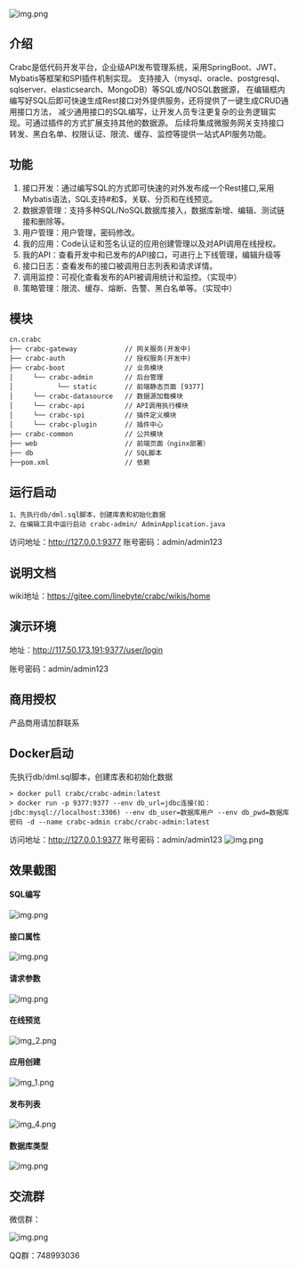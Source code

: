 
![img.png](doc/logo.png)
## 介绍
Crabc是低代码开发平台，企业级API发布管理系统，采用SpringBoot、JWT、Mybatis等框架和SPI插件机制实现。
支持接入（mysql、oracle、postgresql、sqlserver、elasticsearch、MongoDB）等SQL或/NOSQL数据源，
在编辑框内编写好SQL后即可快速生成Rest接口对外提供服务，还将提供了一键生成CRUD通用接口方法，
减少通用接口的SQL编写，让开发人员专注更复杂的业务逻辑实现。可通过插件的方式扩展支持其他的数据源。
后续将集成微服务网关支持接口转发、黑白名单、权限认证、限流、缓存、监控等提供一站式API服务功能。

## 功能
1.  接口开发：通过编写SQL的方式即可快速的对外发布成一个Rest接口,采用Mybatis语法，SQL支持#和$，关联、分页和在线预览。
2.  数据源管理：支持多种SQL/NoSQL数据库接入，数据库新增、编辑、测试链接和删除等。
3.  用户管理：用户管理，密码修改。
4.  我的应用：Code认证和签名认证的应用创建管理以及对API调用在线授权。
5.  我的API：查看开发中和已发布的API接口，可进行上下线管理，编辑升级等
6.  接口日志：查看发布的接口被调用日志列表和请求详情。
7.  调用监控：可视化查看发布的API被调用统计和监控。（实现中）
8.  策略管理：限流、缓存、熔断、告警、黑白名单等。（实现中）

## 模块
~~~
cn.crabc    
├── crabc-gateway            // 网关服务(开发中)
├── crabc-auth               // 授权服务(开发中)
├── crabc-boot               // 业务模块
│     └── crabc-admin        // 后台管理
│           └── static       // 前端静态页面 [9377]
│     └── crabc-datasource   // 数据源加载模块
│     └── crabc-api          // API调用执行模块
│     └── crabc-spi          // 插件定义模块
│     └── crabc-plugin       // 插件中心
├── crabc-common             // 公共模块
├── web                      // 前端页面（nginx部署）
├── db                       // SQL脚本
├──pom.xml                   // 依赖
~~~ 
## 运行启动
```
1、先执行db/dml.sql脚本，创建库表和初始化数据
2、在编辑工具中运行启动 crabc-admin/ AdminApplication.java
```
访问地址：http://127.0.0.1:9377
账号密码：admin/admin123

## 说明文档
wiki地址：https://gitee.com/linebyte/crabc/wikis/home

## 演示环境
地址：http://117.50.173.191:9377/user/login

账号密码：admin/admin123

## 商用授权
产品商用请加群联系

## Docker启动
先执行db/dml.sql脚本，创建库表和初始化数据
```
> docker pull crabc/crabc-admin:latest
> docker run -p 9377:9377 --env db_url=jdbc连接(如：jdbc:mysql://localhost:3306) --env db_user=数据库用户 --env db_pwd=数据库密码 -d --name crabc-admin crabc/crabc-admin:latest
```
访问地址：http://127.0.0.1:9377
账号密码：admin/admin123
![img.png](doc/login.png)
## 效果截图
#### SQL编写
![img.png](doc/img_run.png)
#### 接口属性
![img.png](doc/img_params.png)
#### 请求参数
![img.png](doc/img_req.png)
#### 在线预览
![img_2.png](doc/img_test.png)
#### 应用创建
![img_1.png](doc/img_app.png)
#### 发布列表
![img_4.png](doc/img_api.png)
#### 数据库类型
![img.png](doc/img_db.png)

## 交流群
微信群：

![img.png](doc/wechat.png)

QQ群：748993036